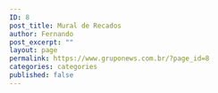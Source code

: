```yaml
---
ID: 8
post_title: Mural de Recados
author: Fernando
post_excerpt: ""
layout: page
permalink: https://www.gruponews.com.br/?page_id=8
categories: categories
published: false
---
```

<!--cforms name="Fale Conosco"-->

<!--Mural-->